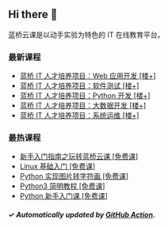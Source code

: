 ## Hi there 👋

蓝桥云课是以动手实验为特色的 IT 在线教育平台。

### 最新课程

<!-- LATEST:START -->
- [蓝桥 IT 人才培养项目：Web 应用开发 [楼+]](https://www.lanqiao.cn/courses/9116/)
- [蓝桥 IT 人才培养项目：软件测试 [楼+]](https://www.lanqiao.cn/courses/9117/)
- [蓝桥 IT 人才培养项目：Python 开发 [楼+]](https://www.lanqiao.cn/courses/9118/)
- [蓝桥 IT 人才培养项目：大数据开发 [楼+]](https://www.lanqiao.cn/courses/9119/)
- [蓝桥 IT 人才培养项目：系统运维 [楼+]](https://www.lanqiao.cn/courses/9120/)
<!-- LATEST:END -->

### 最热课程

<!-- HOTEST:START -->
- [新手入门指南之玩转蓝桥云课 [免费课]](https://www.lanqiao.cn/courses/63/)
- [Linux 基础入门 [免费课]](https://www.lanqiao.cn/courses/1/)
- [Python 实现图片转字符画 [免费课]](https://www.lanqiao.cn/courses/370/)
- [Python3 简明教程 [免费课]](https://www.lanqiao.cn/courses/596/)
- [Python 新手入门课 [免费课]](https://www.lanqiao.cn/courses/1330/)
<!-- HOTEST:END -->

##### ✓ Automatically updated by [GitHub Action](https://github.com/lanqiao-courses/.github/actions/workflows/update.yml).
